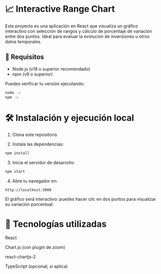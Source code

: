 # 📈 Interactive Range Chart

Este proyecto es una aplicación en React que visualiza un gráfico interactivo con selección de rangos y cálculo de porcentaje de variación entre dos puntos. Ideal para evaluar la evolución de inversiones u otros datos temporales.

## 🚀 Requisitos

- Node.js (v18 o superior recomendado)
- npm (v9 o superior)

Puedes verificar tu versión ejecutando:

```bash
node -v
npm -v
```

# 🛠 Instalación y ejecución local

1. Clona este repositorio


2. Instala las dependencias:

```bash
npm install
```

3. Inicia el servidor de desarrollo:

```bash
npm start
```

4. Abre tu navegador en:

```arduino
http://localhost:3000
```

El gráfico será interactivo: puedes hacer clic en dos puntos para visualizar su variación porcentual.

# 🧩 Tecnologías utilizadas
React

Chart.js (con plugin de zoom)

react-chartjs-2

TypeScript (opcional, si aplica)